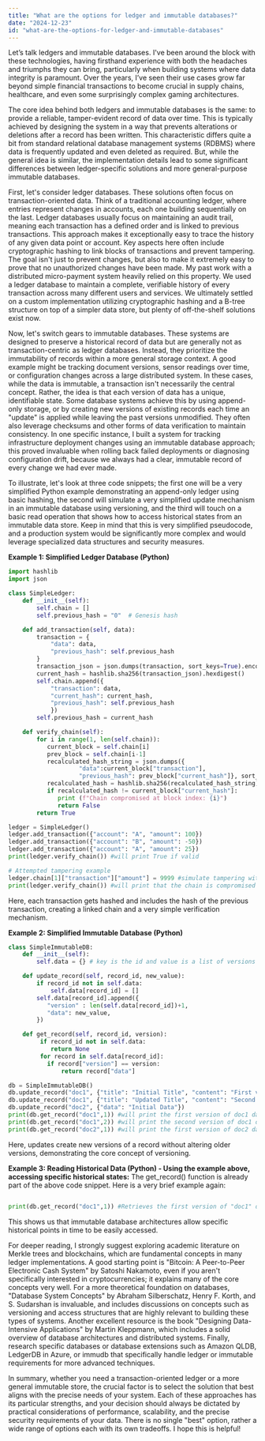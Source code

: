 ```yaml
---
title: "What are the options for ledger and immutable databases?"
date: "2024-12-23"
id: "what-are-the-options-for-ledger-and-immutable-databases"
---
```


Let’s talk ledgers and immutable databases. I've been around the block with these technologies, having firsthand experience with both the headaches and triumphs they can bring, particularly when building systems where data integrity is paramount. Over the years, I’ve seen their use cases grow far beyond simple financial transactions to become crucial in supply chains, healthcare, and even some surprisingly complex gaming architectures.

The core idea behind both ledgers and immutable databases is the same: to provide a reliable, tamper-evident record of data over time. This is typically achieved by designing the system in a way that prevents alterations or deletions after a record has been written. This characteristic differs quite a bit from standard relational database management systems (RDBMS) where data is frequently updated and even deleted as required. But, while the general idea is similar, the implementation details lead to some significant differences between ledger-specific solutions and more general-purpose immutable databases.

First, let's consider ledger databases. These solutions often focus on transaction-oriented data. Think of a traditional accounting ledger, where entries represent changes in accounts, each one building sequentially on the last. Ledger databases usually focus on maintaining an audit trail, meaning each transaction has a defined order and is linked to previous transactions. This approach makes it exceptionally easy to trace the history of any given data point or account. Key aspects here often include cryptographic hashing to link blocks of transactions and prevent tampering. The goal isn't just to prevent changes, but also to make it extremely easy to prove that no unauthorized changes have been made. My past work with a distributed micro-payment system heavily relied on this property. We used a ledger database to maintain a complete, verifiable history of every transaction across many different users and services. We ultimately settled on a custom implementation utilizing cryptographic hashing and a B-tree structure on top of a simpler data store, but plenty of off-the-shelf solutions exist now.

Now, let's switch gears to immutable databases. These systems are designed to preserve a historical record of data but are generally not as transaction-centric as ledger databases. Instead, they prioritize the immutability of records within a more general storage context. A good example might be tracking document versions, sensor readings over time, or configuration changes across a large distributed system. In these cases, while the data is immutable, a transaction isn't necessarily the central concept. Rather, the idea is that each version of data has a unique, identifiable state. Some database systems achieve this by using append-only storage, or by creating new versions of existing records each time an "update" is applied while leaving the past versions unmodified. They often also leverage checksums and other forms of data verification to maintain consistency. In one specific instance, I built a system for tracking infrastructure deployment changes using an immutable database approach; this proved invaluable when rolling back failed deployments or diagnosing configuration drift, because we always had a clear, immutable record of every change we had ever made.

To illustrate, let's look at three code snippets; the first one will be a very simplified Python example demonstrating an append-only ledger using basic hashing, the second will simulate a very simplified update mechanism in an immutable database using versioning, and the third will touch on a basic read operation that shows how to access historical states from an immutable data store. Keep in mind that this is very simplified pseudocode, and a production system would be significantly more complex and would leverage specialized data structures and security measures.

**Example 1: Simplified Ledger Database (Python)**

```python
import hashlib
import json

class SimpleLedger:
    def __init__(self):
        self.chain = []
        self.previous_hash = "0"  # Genesis hash

    def add_transaction(self, data):
        transaction = {
            "data": data,
            "previous_hash": self.previous_hash
        }
        transaction_json = json.dumps(transaction, sort_keys=True).encode('utf-8')
        current_hash = hashlib.sha256(transaction_json).hexdigest()
        self.chain.append({
            "transaction": data,
            "current_hash": current_hash,
            "previous_hash": self.previous_hash
            })
        self.previous_hash = current_hash

    def verify_chain(self):
        for i in range(1, len(self.chain)):
           current_block = self.chain[i]
           prev_block = self.chain[i-1]
           recalculated_hash_string = json.dumps({
                    "data":current_block["transaction"],
                    "previous_hash": prev_block["current_hash"]}, sort_keys = True).encode('utf-8')
           recalculated_hash = hashlib.sha256(recalculated_hash_string).hexdigest()
           if recalculated_hash != current_block["current_hash"]:
              print (f"Chain compromised at block index: {i}")
              return False
        return True

ledger = SimpleLedger()
ledger.add_transaction({"account": "A", "amount": 100})
ledger.add_transaction({"account": "B", "amount": -50})
ledger.add_transaction({"account": "A", "amount": 25})
print(ledger.verify_chain()) #will print True if valid

# Attempted tampering example
ledger.chain[1]["transaction"]["amount"] = 9999 #simulate tampering with transaction
print(ledger.verify_chain()) #will print that the chain is compromised


```
Here, each transaction gets hashed and includes the hash of the previous transaction, creating a linked chain and a very simple verification mechanism.

**Example 2: Simplified Immutable Database (Python)**

```python
class SimpleImmutableDB:
    def __init__(self):
        self.data = {} # key is the id and value is a list of versions

    def update_record(self, record_id, new_value):
        if record_id not in self.data:
            self.data[record_id] = []
        self.data[record_id].append({
           "version" : len(self.data[record_id])+1,
           "data": new_value,
        })

    def get_record(self, record_id, version):
         if record_id not in self.data:
            return None
         for record in self.data[record_id]:
           if record["version"] == version:
               return record["data"]

db = SimpleImmutableDB()
db.update_record("doc1", {"title": "Initial Title", "content": "First version"})
db.update_record("doc1", {"title": "Updated Title", "content": "Second version"})
db.update_record("doc2", {"data": "Initial Data"})
print(db.get_record("doc1",1)) #will print the first version of doc1 data
print(db.get_record("doc1",2)) #will print the second version of doc1 data
print(db.get_record("doc2",1)) #will print the first version of doc2 data

```
Here, updates create new versions of a record without altering older versions, demonstrating the core concept of versioning.

**Example 3: Reading Historical Data (Python) - Using the example above, accessing specific historical states:**
The get_record() function is already part of the above code snippet. Here is a very brief example again:

```python

print(db.get_record("doc1",1)) #Retrieves the first version of "doc1" data
```
This shows us that immutable database architectures allow specific historical points in time to be easily accessed.

For deeper reading, I strongly suggest exploring academic literature on Merkle trees and blockchains, which are fundamental concepts in many ledger implementations. A good starting point is "Bitcoin: A Peer-to-Peer Electronic Cash System" by Satoshi Nakamoto, even if you aren't specifically interested in cryptocurrencies; it explains many of the core concepts very well. For a more theoretical foundation on databases, "Database System Concepts" by Abraham Silberschatz, Henry F. Korth, and S. Sudarshan is invaluable, and includes discussions on concepts such as versioning and access structures that are highly relevant to building these types of systems. Another excellent resource is the book "Designing Data-Intensive Applications" by Martin Kleppmann, which includes a solid overview of database architectures and distributed systems. Finally, research specific databases or database extensions such as Amazon QLDB, LedgerDB in Azure, or immudb that specifically handle ledger or immutable requirements for more advanced techniques.

In summary, whether you need a transaction-oriented ledger or a more general immutable store, the crucial factor is to select the solution that best aligns with the precise needs of your system. Each of these approaches has its particular strengths, and your decision should always be dictated by practical considerations of performance, scalability, and the precise security requirements of your data. There is no single "best" option, rather a wide range of options each with its own tradeoffs. I hope this is helpful!
